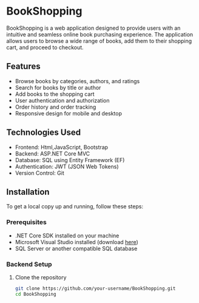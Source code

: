 # BookShopping

BookShopping is a web application designed to provide users with an intuitive and seamless online book purchasing experience. The application allows users to browse a wide range of books, add them to their shopping cart, and proceed to checkout.

## Features

- Browse books by categories, authors, and ratings
- Search for books by title or author
- Add books to the shopping cart
- User authentication and authorization
- Order history and order tracking
- Responsive design for mobile and desktop

## Technologies Used

- Frontend: Html,JavaScript, Bootstrap
- Backend: ASP.NET Core MVC
- Database: SQL using Entity Framework (EF)
- Authentication: JWT (JSON Web Tokens)
- Version Control: Git

## Installation

To get a local copy up and running, follow these steps:

### Prerequisites

- .NET Core SDK installed on your machine
- Microsoft Visual Studio installed (download [here](https://visualstudio.microsoft.com/))
- SQL Server or another compatible SQL database

### Backend Setup

1. Clone the repository

   ```sh
   git clone https://github.com/your-username/BookShopping.git
   cd BookShopping
